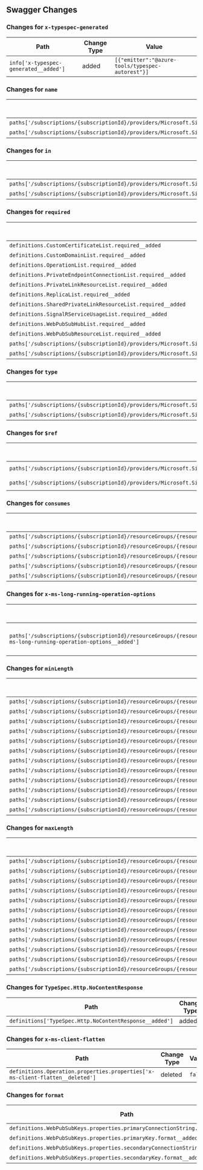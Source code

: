 ## Swagger Changes

### Changes for `x-typespec-generated`

| Path | Change Type | Value |
|------|------------|-------|
| `info['x-typespec-generated__added']` | added | `[{"emitter":"@azure-tools/typespec-autorest"}]` |

### Changes for `name`

| Path | Change Type | Value |
|------|------------|-------|
| `paths['/subscriptions/{subscriptionId}/providers/Microsoft.SignalRService/locations/{location}/checkNameAvailability'].post.parameters[0].name__deleted` | deleted | `location` |
| `paths['/subscriptions/{subscriptionId}/providers/Microsoft.SignalRService/locations/{location}/usages'].get.parameters[0].name__deleted` | deleted | `location` |

### Changes for `in`

| Path | Change Type | Value |
|------|------------|-------|
| `paths['/subscriptions/{subscriptionId}/providers/Microsoft.SignalRService/locations/{location}/checkNameAvailability'].post.parameters[0].in__deleted` | deleted | `path` |
| `paths['/subscriptions/{subscriptionId}/providers/Microsoft.SignalRService/locations/{location}/usages'].get.parameters[0].in__deleted` | deleted | `path` |

### Changes for `required`

| Path | Change Type | Value |
|------|------------|-------|
| `definitions.CustomCertificateList.required__added` | added | `["value"]` |
| `definitions.CustomDomainList.required__added` | added | `["value"]` |
| `definitions.OperationList.required__added` | added | `["value"]` |
| `definitions.PrivateEndpointConnectionList.required__added` | added | `["value"]` |
| `definitions.PrivateLinkResourceList.required__added` | added | `["value"]` |
| `definitions.ReplicaList.required__added` | added | `["value"]` |
| `definitions.SharedPrivateLinkResourceList.required__added` | added | `["value"]` |
| `definitions.SignalRServiceUsageList.required__added` | added | `["value"]` |
| `definitions.WebPubSubHubList.required__added` | added | `["value"]` |
| `definitions.WebPubSubResourceList.required__added` | added | `["value"]` |
| `paths['/subscriptions/{subscriptionId}/providers/Microsoft.SignalRService/locations/{location}/checkNameAvailability'].post.parameters[0].required__deleted` | deleted | `true` |
| `paths['/subscriptions/{subscriptionId}/providers/Microsoft.SignalRService/locations/{location}/usages'].get.parameters[0].required__deleted` | deleted | `true` |

### Changes for `type`

| Path | Change Type | Value |
|------|------------|-------|
| `paths['/subscriptions/{subscriptionId}/providers/Microsoft.SignalRService/locations/{location}/checkNameAvailability'].post.parameters[0].type__deleted` | deleted | `string` |
| `paths['/subscriptions/{subscriptionId}/providers/Microsoft.SignalRService/locations/{location}/usages'].get.parameters[0].type__deleted` | deleted | `string` |

### Changes for `$ref`

| Path | Change Type | Value |
|------|------------|-------|
| `paths['/subscriptions/{subscriptionId}/providers/Microsoft.SignalRService/locations/{location}/checkNameAvailability'].post.parameters[0].$ref__added` | added | `../../../../../common-types/resource-management/v5/types.json#/parameters/LocationParameter` |
| `paths['/subscriptions/{subscriptionId}/providers/Microsoft.SignalRService/locations/{location}/usages'].get.parameters[0].$ref__added` | added | `../../../../../common-types/resource-management/v5/types.json#/parameters/LocationParameter` |

### Changes for `consumes`

| Path | Change Type | Value |
|------|------------|-------|
| `paths['/subscriptions/{subscriptionId}/resourceGroups/{resourceGroupName}/providers/Microsoft.SignalRService/webPubSub/{resourceName}/customCertificates/{certificateName}'].put.consumes__deleted` | deleted | `["application/json","text/json"]` |
| `paths['/subscriptions/{subscriptionId}/resourceGroups/{resourceGroupName}/providers/Microsoft.SignalRService/webPubSub/{resourceName}/customDomains/{name}'].put.consumes__deleted` | deleted | `["application/json","text/json"]` |
| `paths['/subscriptions/{subscriptionId}/resourceGroups/{resourceGroupName}/providers/Microsoft.SignalRService/webPubSub/{resourceName}/replicas/{replicaName}'].patch.consumes__deleted` | deleted | `["application/json","text/json"]` |
| `paths['/subscriptions/{subscriptionId}/resourceGroups/{resourceGroupName}/providers/Microsoft.SignalRService/webPubSub/{resourceName}/replicas/{replicaName}'].put.consumes__deleted` | deleted | `["application/json","text/json"]` |
| `paths['/subscriptions/{subscriptionId}/resourceGroups/{resourceGroupName}/providers/Microsoft.SignalRService/webPubSub/{resourceName}/replicas/{replicaName}/sharedPrivateLinkResources/{sharedPrivateLinkResourceName}'].put.consumes__deleted` | deleted | `["application/json","text/json"]` |

### Changes for `x-ms-long-running-operation-options`

| Path | Change Type | Value |
|------|------------|-------|
| `paths['/subscriptions/{subscriptionId}/resourceGroups/{resourceGroupName}/providers/Microsoft.SignalRService/webPubSub/{resourceName}/replicas/{replicaName}'].patch['x-ms-long-running-operation-options__added']` | added | `{"final-state-via":"azure-async-operation"}` |

### Changes for `minLength`

| Path | Change Type | Value |
|------|------------|-------|
| `paths['/subscriptions/{subscriptionId}/resourceGroups/{resourceGroupName}/providers/Microsoft.SignalRService/webPubSub/{resourceName}/replicas/{replicaName}/sharedPrivateLinkResources'].get.parameters[0].minLength__deleted` | deleted | `3` |
| `paths['/subscriptions/{subscriptionId}/resourceGroups/{resourceGroupName}/providers/Microsoft.SignalRService/webPubSub/{resourceName}/replicas/{replicaName}/sharedPrivateLinkResources'].get.parameters[1].minLength__deleted` | deleted | `3` |
| `paths['/subscriptions/{subscriptionId}/resourceGroups/{resourceGroupName}/providers/Microsoft.SignalRService/webPubSub/{resourceName}/replicas/{replicaName}/sharedPrivateLinkResources/{sharedPrivateLinkResourceName}'].get.parameters[0].minLength__deleted` | deleted | `3` |
| `paths['/subscriptions/{subscriptionId}/resourceGroups/{resourceGroupName}/providers/Microsoft.SignalRService/webPubSub/{resourceName}/replicas/{replicaName}/sharedPrivateLinkResources/{sharedPrivateLinkResourceName}'].get.parameters[1].minLength__deleted` | deleted | `3` |
| `paths['/subscriptions/{subscriptionId}/resourceGroups/{resourceGroupName}/providers/Microsoft.SignalRService/webPubSub/{resourceName}/replicas/{replicaName}/sharedPrivateLinkResources/{sharedPrivateLinkResourceName}'].get.parameters[2].minLength__deleted` | deleted | `3` |
| `paths['/subscriptions/{subscriptionId}/resourceGroups/{resourceGroupName}/providers/Microsoft.SignalRService/webPubSub/{resourceName}/replicas/{replicaName}/sharedPrivateLinkResources/{sharedPrivateLinkResourceName}'].put.parameters[0].minLength__deleted` | deleted | `3` |
| `paths['/subscriptions/{subscriptionId}/resourceGroups/{resourceGroupName}/providers/Microsoft.SignalRService/webPubSub/{resourceName}/replicas/{replicaName}/sharedPrivateLinkResources/{sharedPrivateLinkResourceName}'].put.parameters[1].minLength__deleted` | deleted | `3` |
| `paths['/subscriptions/{subscriptionId}/resourceGroups/{resourceGroupName}/providers/Microsoft.SignalRService/webPubSub/{resourceName}/replicas/{replicaName}/sharedPrivateLinkResources/{sharedPrivateLinkResourceName}'].put.parameters[2].minLength__deleted` | deleted | `3` |
| `paths['/subscriptions/{subscriptionId}/resourceGroups/{resourceGroupName}/providers/Microsoft.SignalRService/webPubSub/{resourceName}/sharedPrivateLinkResources'].get.parameters[0].minLength__deleted` | deleted | `3` |
| `paths['/subscriptions/{subscriptionId}/resourceGroups/{resourceGroupName}/providers/Microsoft.SignalRService/webPubSub/{resourceName}/sharedPrivateLinkResources/{sharedPrivateLinkResourceName}'].delete.parameters[1].minLength__deleted` | deleted | `3` |
| `paths['/subscriptions/{subscriptionId}/resourceGroups/{resourceGroupName}/providers/Microsoft.SignalRService/webPubSub/{resourceName}/sharedPrivateLinkResources/{sharedPrivateLinkResourceName}'].get.parameters[1].minLength__deleted` | deleted | `3` |
| `paths['/subscriptions/{subscriptionId}/resourceGroups/{resourceGroupName}/providers/Microsoft.SignalRService/webPubSub/{resourceName}/sharedPrivateLinkResources/{sharedPrivateLinkResourceName}'].put.parameters[1].minLength__deleted` | deleted | `3` |

### Changes for `maxLength`

| Path | Change Type | Value |
|------|------------|-------|
| `paths['/subscriptions/{subscriptionId}/resourceGroups/{resourceGroupName}/providers/Microsoft.SignalRService/webPubSub/{resourceName}/replicas/{replicaName}/sharedPrivateLinkResources'].get.parameters[0].maxLength__deleted` | deleted | `63` |
| `paths['/subscriptions/{subscriptionId}/resourceGroups/{resourceGroupName}/providers/Microsoft.SignalRService/webPubSub/{resourceName}/replicas/{replicaName}/sharedPrivateLinkResources'].get.parameters[1].maxLength__deleted` | deleted | `63` |
| `paths['/subscriptions/{subscriptionId}/resourceGroups/{resourceGroupName}/providers/Microsoft.SignalRService/webPubSub/{resourceName}/replicas/{replicaName}/sharedPrivateLinkResources/{sharedPrivateLinkResourceName}'].get.parameters[0].maxLength__deleted` | deleted | `63` |
| `paths['/subscriptions/{subscriptionId}/resourceGroups/{resourceGroupName}/providers/Microsoft.SignalRService/webPubSub/{resourceName}/replicas/{replicaName}/sharedPrivateLinkResources/{sharedPrivateLinkResourceName}'].get.parameters[1].maxLength__deleted` | deleted | `63` |
| `paths['/subscriptions/{subscriptionId}/resourceGroups/{resourceGroupName}/providers/Microsoft.SignalRService/webPubSub/{resourceName}/replicas/{replicaName}/sharedPrivateLinkResources/{sharedPrivateLinkResourceName}'].get.parameters[2].maxLength__deleted` | deleted | `63` |
| `paths['/subscriptions/{subscriptionId}/resourceGroups/{resourceGroupName}/providers/Microsoft.SignalRService/webPubSub/{resourceName}/replicas/{replicaName}/sharedPrivateLinkResources/{sharedPrivateLinkResourceName}'].put.parameters[0].maxLength__deleted` | deleted | `63` |
| `paths['/subscriptions/{subscriptionId}/resourceGroups/{resourceGroupName}/providers/Microsoft.SignalRService/webPubSub/{resourceName}/replicas/{replicaName}/sharedPrivateLinkResources/{sharedPrivateLinkResourceName}'].put.parameters[1].maxLength__deleted` | deleted | `63` |
| `paths['/subscriptions/{subscriptionId}/resourceGroups/{resourceGroupName}/providers/Microsoft.SignalRService/webPubSub/{resourceName}/replicas/{replicaName}/sharedPrivateLinkResources/{sharedPrivateLinkResourceName}'].put.parameters[2].maxLength__deleted` | deleted | `63` |
| `paths['/subscriptions/{subscriptionId}/resourceGroups/{resourceGroupName}/providers/Microsoft.SignalRService/webPubSub/{resourceName}/sharedPrivateLinkResources'].get.parameters[0].maxLength__deleted` | deleted | `63` |
| `paths['/subscriptions/{subscriptionId}/resourceGroups/{resourceGroupName}/providers/Microsoft.SignalRService/webPubSub/{resourceName}/sharedPrivateLinkResources/{sharedPrivateLinkResourceName}'].delete.parameters[1].maxLength__deleted` | deleted | `63` |
| `paths['/subscriptions/{subscriptionId}/resourceGroups/{resourceGroupName}/providers/Microsoft.SignalRService/webPubSub/{resourceName}/sharedPrivateLinkResources/{sharedPrivateLinkResourceName}'].get.parameters[1].maxLength__deleted` | deleted | `63` |
| `paths['/subscriptions/{subscriptionId}/resourceGroups/{resourceGroupName}/providers/Microsoft.SignalRService/webPubSub/{resourceName}/sharedPrivateLinkResources/{sharedPrivateLinkResourceName}'].put.parameters[1].maxLength__deleted` | deleted | `63` |

### Changes for `TypeSpec.Http.NoContentResponse`

| Path | Change Type | Value |
|------|------------|-------|
| `definitions['TypeSpec.Http.NoContentResponse__added']` | added | `{"type":"object"}` |

### Changes for `x-ms-client-flatten`

| Path | Change Type | Value |
|------|------------|-------|
| `definitions.Operation.properties.properties['x-ms-client-flatten__deleted']` | deleted | `false` |

### Changes for `format`

| Path | Change Type | Value |
|------|------------|-------|
| `definitions.WebPubSubKeys.properties.primaryConnectionString.format__added` | added | `password` |
| `definitions.WebPubSubKeys.properties.primaryKey.format__added` | added | `password` |
| `definitions.WebPubSubKeys.properties.secondaryConnectionString.format__added` | added | `password` |
| `definitions.WebPubSubKeys.properties.secondaryKey.format__added` | added | `password` |

